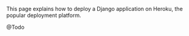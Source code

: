 This page explains how to deploy a Django application on Heroku, the popular deployment platform.

@Todo

